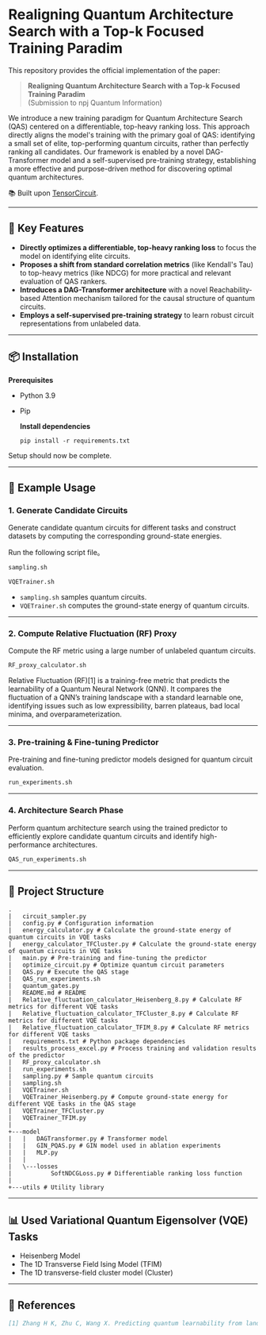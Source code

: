 # Realigning Quantum Architecture Search with a Top-k Focused Training Paradim

This repository provides the official implementation of the paper:

> **Realigning Quantum Architecture Search with a Top-k Focused Training Paradim**  
> (Submission to npj Quantum Information)

We introduce a new training paradigm for Quantum Architecture Search (QAS) centered on a differentiable, top-heavy ranking loss. This approach directly aligns the model's training with the primary goal of QAS: identifying a small set of elite, top-performing quantum circuits, rather than perfectly ranking all candidates. Our framework is enabled by a novel DAG-Transformer model and a self-supervised pre-training strategy, establishing a more effective and purpose-driven method for discovering optimal quantum architectures.

📚 Built upon [TensorCircuit](https://tensorcircuit.readthedocs.io/en/latest/index.html).

---

## 🧩 Key Features

- **Directly optimizes a differentiable, top-heavy ranking loss** to focus the model on identifying elite circuits.
- **Proposes a shift from standard correlation metrics** (like Kendall's Tau) to top-heavy metrics (like NDCG) for more practical and relevant evaluation of QAS rankers.
- **Introduces a DAG-Transformer architecture** with a novel Reachability-based Attention mechanism tailored for the causal structure of quantum circuits.
- **Employs a self-supervised pre-training strategy** to learn robust circuit representations from unlabeled data.

---

## 📦 Installation

**Prerequisites**

- Python 3.9

- Pip

  **Install dependencies**

  ```
  pip install -r requirements.txt
  ```

Setup should now be complete.

---

## 🚀 Example Usage

### 1. Generate Candidate Circuits

Generate candidate quantum circuits for different tasks and construct datasets by computing the corresponding ground-state energies.

Run the following script file。

```bash
sampling.sh
```

```bash
VQETrainer.sh
```

- `sampling.sh` samples quantum circuits.
- `VQETrainer.sh` computes the ground-state energy of quantum circuits.

---

### 2. Compute Relative Fluctuation (RF) Proxy

Compute the RF metric using a large number of unlabeled quantum circuits.

```bash
RF_proxy_calculator.sh
```

Relative Fluctuation (RF)[1] is a training-free metric that predicts the learnability of a Quantum Neural Network (QNN). It compares the fluctuation of a QNN’s training landscape with a standard learnable one, identifying issues such as low expressibility, barren plateaus, bad local minima, and overparameterization. 

---

### 3. Pre-training & Fine-tuning Predictor

Pre-training and fine-tuning predictor models designed for quantum circuit evaluation.

```bash
run_experiments.sh
```

---

### 4. Architecture Search Phase

Perform quantum architecture search using the trained predictor to efficiently explore candidate quantum circuits and identify high-performance architectures.

```bash
QAS_run_experiments.sh
```

---

## 📁 Project Structure

```
.
|   circuit_sampler.py
|   config.py # Configuration information
|   energy_calculator.py # Calculate the ground-state energy of quantum circuits in VQE tasks
|   energy_calculator_TFCluster.py # Calculate the ground-state energy of quantum circuits in VQE tasks
|   main.py # Pre-training and fine-tuning the predictor
|   optimize_circuit.py # Optimize quantum circuit parameters
|   QAS.py # Execute the QAS stage
|   QAS_run_experiments.sh
|   quantum_gates.py
|   README.md # README
|   Relative_fluctuation_calculator_Heisenberg_8.py # Calculate RF metrics for different VQE tasks
|   Relative_fluctuation_calculator_TFCluster_8.py # Calculate RF metrics for different VQE tasks
|   Relative_fluctuation_calculator_TFIM_8.py # Calculate RF metrics for different VQE tasks
|   requirements.txt # Python package dependencies
|   results_process_excel.py # Process training and validation results of the predictor
|   RF_proxy_calculator.sh
|   run_experiments.sh
|   sampling.py # Sample quantum circuits
|   sampling.sh
|   VQETrainer.sh
|   VQETrainer_Heisenberg.py # Compute ground-state energy for different VQE tasks in the QAS stage
|   VQETrainer_TFCluster.py
|   VQETrainer_TFIM.py
|           
+---model
|   |   DAGTransformer.py # Transformer model
|   |   GIN_PQAS.py # GIN model used in ablation experiments
|   |   MLP.py
|   |   
|   \---losses
|           SoftNDCGLoss.py # Differentiable ranking loss function
|           
+---utils # Utility library
```

---

## 📊 Used Variational Quantum Eigensolver (VQE) Tasks

- Heisenberg Model
- The 1D Transverse Field Ising Model (TFIM)
- The 1D transverse-field cluster model (Cluster)

---

## 📜  References

```bibtex
[1] Zhang H K, Zhu C, Wang X. Predicting quantum learnability from landscape fluctuation[J]. arXiv preprint arXiv:2406.11805, 2024.
```



